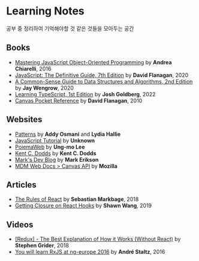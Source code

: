# Learning Notes

공부 중 정리하여 기억해야할 것 같은 것들을 모아두는 공간

## Books

- [Mastering JavaScript Object-Oriented Programming](books/Mastering%20JavaScript%20Object-Oriented%20Programming) by **Andrea Chiarelli**, 2016
- [JavaScript: The Definitive Guide, 7th Edition](books/JavaScript-The%20Definitive%20Guide%2C%207th%20Edition) by **David Flanagan**, 2020
- [A Common-Sense Guide to Data Structures and Algorithms, 2nd Edition](books/A%20Common-Sense%20Guide%20to%20Data%20Structures%20and%20Algorithms%2C%202nd%20Edition) by **Jay Wengrow**, 2020
- [Learning TypeScript, 1st Edition](books/Learning%20TypeScript/) by **Josh Goldberg**, 2022
- [Canvas Pocket Reference](books/Canvas%20Pocket%20Reference/) by **David Flanagan**, 2010

## Websites

- [Patterns](https://www.patterns.dev/) by **Addy Osmani** and **Lydia Hallie**
- [JavaScript Tutorial](websites/JavaScript-Tutorial) by **Unknown**
- [PoiemaWeb](websites/PoiemaWeb) by **Ung-mo Lee**
- [Kent C. Dodds](websites/Kent%20C.%20Dodds) by **Kent C. Dodds**
- [Mark's Dev Blog](websites/Mark's%20Dev%20Blog) by **Mark Erikson**
- [MDM Web Docs > Canvas API](websites/MDN%20Web%20Docs/Canvas%20API) by **Mozilla**

## Articles

- [The Rules of React](articles/The%20Rules%20of%20React.md) by **Sebastian Markbage**, 2018
- [Getting Closure on React Hooks](articles/Getting%20Closure%20on%20React%20Hooks.md) by **Shawn Wang**, 2019

## Videos

- [[Redux] - The Best Explanation of How it Works (Without React)](videos/[Redux]%20-%20The%20Best%20Explanation%20of%20How%20it%20Works) by **Stephen Grider**, 2018
- [You will learn RxJS at ng-europe 2016](videos/You%20will%20learn%20RxJS%20at%20ng-europe%202016/) by **André Staltz**, 2016

